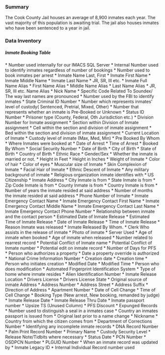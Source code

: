 ### Summary  

The Cook County Jail houses an average of 8,900 inmates each year. The vast majority of this population is awaiting trial. The jail also houses inmates who have been sentenced to a year in jail.  


### Data Inventory  

##### Inmate Booking Table
<div class="expandable">
*  Number used internally for our IMACS SQL Server
*  Internal Number used to identify inmates regardless of number of bookings
*  Number used to book inmates per arrest
*  Inmate Name Last, First
*  Inmate First Name
*  Inmate Middle Name
*  Inmate Last Name
*  JR, SR, III etc.
*  Inmate Full Name Alias
*  First Name Alias
*  Middle Name Alias
*  Last Name Alias
*  JR, SR, III etc. Name Alias
*  Nick Name
*  Specific Code Related To Soundex/ The way last names are pronounced
*  Number used by the FBI to identify inmates
*  State Criminal ID Number
*  Number which represents inmates' level of custody( Sentenced, Pretrial, Mixed, Other)
*  Number that represents whether an inmate is Pre-Booked or Unknown
*  Status ID Number
*  Prisoner type (County, Federal, Oth Jurisdiction etc.)
*  Division Number for Inmate assignment
*  Section within Division of Inmate assignment
*  Cell within the section and division of inmate assignment
*  Bed within the section and division of inmate assignment
*  Current Location of Inmate
*  Custody level of inmate (Max, Med, Min)
*  Pre Booked By Whom
*  Where Inmates were booked at
*  Date of Arrest
*  Time of Arrest
*  Booked By Whom
*  Social Security Number
*  Date of Birth
*  City of Birth
*  State of Birth
*  Country of Birth
*  Ethnic Race
*  Gender/Sex
*  Whether the inmate is married or not.
*  Height in Feet
*  Height in Inches
*  Weight of Inmate
*  Color of hair
*  Color of eyes
*  Muscular size of Inmate
*  Skin Complexion of Inmate
*  Facial Hair of Inmate
*  Ethnic Descent of Inmate
*  Any military background of inmate
*  Religious organization inmate identifies with
*  US Citizenship
*  Inmate Address
*  City Inmate is from
*  State Inmate is from
*  Zip Code Inmate is from
*  County Inmate is from
*  Country Inmate is from
*  Number of years the inmate resided at said address
*  Number of months the inmate resided at said address
*  Phone Number of Inmate
*  Inmate Emergency Contact Name
*  Inmate Emergency Contact First Name
*  Inmate Emergency Contact Middle Name
*  Inmate Emergency Contact Last Name
*  Inmate Emergency Contact Phone Number
*  Relationship between inmate and the contact person
*  Estimated Date of Inmate Release
*  Estimated Time of Inmate Release
*  Date of Inmate Release
*  Time of Inmate Release
*  Reason Inmate was released
*  Inmate Released By Whom.
*  Clerk Who assists in the release of inmate
*  Photo of inmate
*  Server Used
*  Age of inmate when booked
*  Age of inmate when released
*  Number related to rearrest record
*  Potential Conflict of Inmate name
*  Potential Conflict of Inmate number
*  Potential edit on inmate record
*  Number of Days for PFS
*  Person who authorizes a property
*  Date a property override is authorized
*  National Crime Information Number
*  Creation date
*  Creation time
*  Person who initiates creation
*  Modified Date
*  Modified Time
*  Person who does modification
*  Automated Fingerprint Identification System
*  Type of home where inmate resides
*  Alien Identification Number
*  Inmate Release Location
*  Drivers License
*  Drivers License State
*  Original source of inmate Address
*  Address Number
*  Address Street
*  Address Suffix
*  Direction of Address
*  Apartment Number
*  Date of Cell Change
*  Time of Cell Change
*  Booking Type (New arrest, New booking, remanded by judge)
*  Inmate Release Date
*  Inmate Release Thru Date
*  Inmate passport number
*  Upsize TS (Unused Column)
*  PFS Discount
*  Expunged Records
*  Number used to distinguish a seal in a inmates case
*  Country an inmates passport is issued from
*  Original last prior to a name change
*  Nickname
*  Country from which the citizen comes from
*  Department of Corrections Number
*  Identifying any incomplete inmate records
*  DNA Record Number
*  Palm Print Record Number
*  Primary Name
*  Custody Security Level
*  Release Note/Tidbits where necessary
*  Status Date
*  PCN Number
*  OSDPCN Number
*  PLGUID Number
*  When an inmate record was updated by
*  Inmate Legacy ID
*  Internal Individual Record number used
</div>